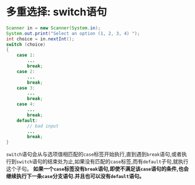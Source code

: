 # 多重选择: switch语句
```java
Scanner in = new Scanner(System.in);
System.out.print("Select an option (1, 2, 3, 4) ");
int choice = in.nextInt();
switch (choice)
{
    case 1:
        ...
        break;
    case 2:
        ...
        break;
    case 3:
        ...
        break;
    case 4:
        ...
        break;
    default:
        // bad input
        ...
        break;
}
```
`switch`语句会从与选项值相匹配的`case`标签开始执行,直到遇到`break`语句,或者执行到`switch`语句的结束处为止,如果没有匹配的`case`标签,而有`default`子句,就执行这个子句。
**如果一个`case`标签没有`break`语句,即使不满足该`case`语句的条件,也会继续执行下一条`case`分支语句.并且也可以没有`default`语句。**